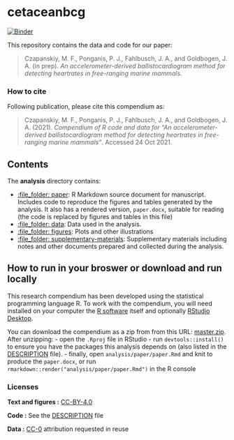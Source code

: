 
<!-- README.md is generated from README.Rmd. Please edit that file -->

# cetaceanbcg

[![Binder](https://mybinder.org/badge_logo.svg)](https://mybinder.org/v2/gh/FlukeAndFeather/cetaceanbcg/main?urlpath=rstudio)

This repository contains the data and code for our paper:

> Czapanskiy, M. F., Ponganis, P. J., Fahlbusch, J. A., and Goldbogen,
> J. A. (in prep). *An accelerometer-derived ballistocardiogram method
> for detecting heartrates in free-ranging marine mammals*.

### How to cite

Following publication, please cite this compendium as:

> Czapanskiy, M. F., Ponganis, P. J., Fahlbusch, J. A., and Goldbogen,
> J. A. (2021). *Compendium of R code and data for “An
> accelerometer-derived ballistocardiogram method for detecting
> heartrates in free-ranging marine mammals”*. Accessed 24 Oct 2021.

## Contents

The **analysis** directory contains:

-   [:file\_folder: paper](/analysis/paper): R Markdown source document
    for manuscript. Includes code to reproduce the figures and tables
    generated by the analysis. It also has a rendered version,
    `paper.docx`, suitable for reading (the code is replaced by figures
    and tables in this file)
-   [:file\_folder: data](/analysis/data): Data used in the analysis.
-   [:file\_folder: figures](/analysis/figures): Plots and other
    illustrations
-   [:file\_folder:
    supplementary-materials](/analysis/supplementary-materials):
    Supplementary materials including notes and other documents prepared
    and collected during the analysis.

## How to run in your broswer or download and run locally

This research compendium has been developed using the statistical
programming language R. To work with the compendium, you will need
installed on your computer the [R
software](https://cloud.r-project.org/) itself and optionally [RStudio
Desktop](https://rstudio.com/products/rstudio/download/).

You can download the compendium as a zip from from this URL:
[master.zip](/archive/master.zip). After unzipping: - open the `.Rproj`
file in RStudio - run `devtools::install()` to ensure you have the
packages this analysis depends on (also listed in the
[DESCRIPTION](/DESCRIPTION) file). - finally, open
`analysis/paper/paper.Rmd` and knit to produce the `paper.docx`, or run
`rmarkdown::render("analysis/paper/paper.Rmd")` in the R console

### Licenses

**Text and figures :**
[CC-BY-4.0](http://creativecommons.org/licenses/by/4.0/)

**Code :** See the [DESCRIPTION](DESCRIPTION) file

**Data :** [CC-0](http://creativecommons.org/publicdomain/zero/1.0/)
attribution requested in reuse

